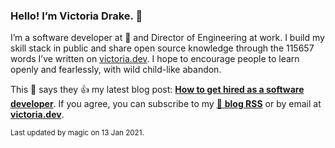 ### Hello! I’m Victoria Drake. 👋

I’m a software developer at 💜 and Director of Engineering at work. I build my skill stack in public and share open source knowledge through the 115657 words I’ve written on [victoria.dev](https://victoria.dev). I hope to encourage people to learn openly and fearlessly, with wild child-like abandon.

This 🐷 says they 👍 my latest blog post: **[How to get hired as a software developer](https://victoria.dev/blog/how-to-get-hired-as-a-software-developer/)**. If you agree, you can subscribe to my [📡 **blog RSS**](https://victoria.dev/index.xml) or by email at [**victoria.dev**](https://victoria.dev).

<sub>Last updated by magic on 13 Jan 2021.</sub>
